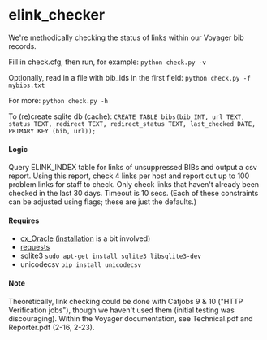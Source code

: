 # elink_checker

We're methodically checking the status of links within our Voyager bib records.

Fill in check.cfg, then run, for example:
 `python check.py -v`
 
Optionally, read in a file with bib_ids in the first field:
 `python check.py -f mybibs.txt`
 
For more: `python check.py -h`

To (re)create sqlite db (cache): `CREATE TABLE bibs(bib INT, url TEXT, status TEXT, redirect TEXT, redirect_status TEXT, last_checked DATE, PRIMARY KEY (bib, url));`

#### Logic
Query ELINK_INDEX table for links of unsuppressed BIBs and output a csv report. Using this report, check 4 links per host and report out up to 100 problem links for staff to check. Only check links that haven't already been checked in the last 30 days. Timeout is 10 secs. (Each of these constraints can be adjusted using flags; these are just the defaults.)  

#### Requires
* [cx_Oracle](http://cx-oracle.sourceforge.net/) ([installation](https://gist.github.com/kimus/10012910) is a bit involved)
* [requests](http://docs.python-requests.org/en/latest/user/install/)
* sqlite3 `sudo apt-get install sqlite3 libsqlite3-dev`
* unicodecsv `pip install unicodecsv`

#### Note
Theoretically, link checking could be done with Catjobs 9 & 10 ("HTTP Verification jobs"), though we haven't used them (initial testing was discouraging). Within the Voyager documentation, see Technical.pdf and Reporter.pdf (2-16, 2-23).

